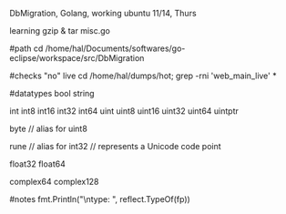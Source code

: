 DbMigration, Golang, working ubuntu
11/14, Thurs

learning gzip & tar
misc.go

#path
cd /home/hal/Documents/softwares/go-eclipse/workspace/src/DbMigration

#checks "no" live
cd /home/hal/dumps/hot; grep -rni 'web_main_live' * 


#datatypes
bool
string

int  int8  int16  int32  int64
uint uint8 uint16 uint32 uint64 uintptr

byte // alias for uint8

rune // alias for int32
     // represents a Unicode code point

float32 float64

complex64 complex128

#notes
fmt.Println("\ntype: ", reflect.TypeOf(fp))	